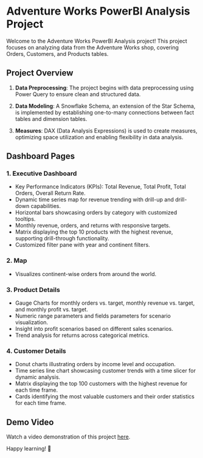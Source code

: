 # Adventure Works PowerBI Analysis Project

Welcome to the Adventure Works PowerBI Analysis project! This project focuses on analyzing data from the Adventure Works shop, covering Orders, Customers, and Products tables.

## Project Overview

1. **Data Preprocessing**: The project begins with data preprocessing using Power Query to ensure clean and structured data.

2. **Data Modeling**: A Snowflake Schema, an extension of the Star Schema, is implemented by establishing one-to-many connections between fact tables and dimension tables.

3. **Measures**: DAX (Data Analysis Expressions) is used to create measures, optimizing space utilization and enabling flexibility in data analysis.

## Dashboard Pages

### 1. Executive Dashboard
- Key Performance Indicators (KPIs): Total Revenue, Total Profit, Total Orders, Overall Return Rate.
- Dynamic time series map for revenue trending with drill-up and drill-down capabilities.
- Horizontal bars showcasing orders by category with customized tooltips.
- Monthly revenue, orders, and returns with responsive targets.
- Matrix displaying the top 10 products with the highest revenue, supporting drill-through functionality.
- Customized filter pane with year and continent filters.

### 2. Map
- Visualizes continent-wise orders from around the world.

### 3. Product Details
- Gauge Charts for monthly orders vs. target, monthly revenue vs. target, and monthly profit vs. target.
- Numeric range parameters and fields parameters for scenario visualization.
- Insight into profit scenarios based on different sales scenarios.
- Trend analysis for returns across categorical metrics.

### 4. Customer Details
- Donut charts illustrating orders by income level and occupation.
- Time series line chart showcasing customer trends with a time slicer for dynamic analysis.
- Matrix displaying the top 100 customers with the highest revenue for each time frame.
- Cards identifying the most valuable customers and their order statistics for each time frame.

## Demo Video

Watch a video demonstration of this project [here](https://drive.google.com/file/d/1zv2liqMdJi3ZZXF8mWxJHObQD8n6gSAT/view?usp=sharing).


Happy learning! 🙌

